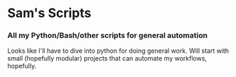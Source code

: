 # Sam's Scripts
### All my Python/Bash/other scripts for general automation
Looks like I'll have to dive into python for doing general work. Will start with small (hopefully modular) projects that can automate my workflows, hopefully.

